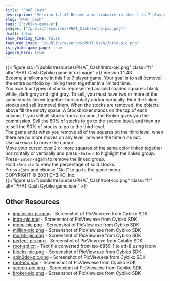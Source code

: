 ```yaml
---
title: "PHAT Cash"
description: "Version 1.1.43 Become a millionaire in this 1 to 7 player game. Your goal is to sell (remove) the entire portfolio by linking them together in a limited time. You own four types of stocks represented as solid shaded squares: black, white, dark gray and light gray. To sell, you ..."
slug: "PHAT_Cash"
tags: ["cybiko-game-p"]
images: ["/public/resources/PHAT_Cash/intro-pic.png"]
draft: false
show_reading_time: false
featured_image: "/public/resources/PHAT_Cash/intro-pic.png"
is_cybiko_game_page: true
ignore_hero: true
---
```

{{< figure src="/public/resources/PHAT_Cash/intro-pic.png" class="fr" alt="PHAT Cash Cybiko game intro image" >}}
Version 1.1.43 \
Become a millionaire in this 1 to 7 player game. Your goal is to sell (remove) the entire portfolio by linking them together in a limited time. \
You own four types of stocks represented as solid shaded squares: black, white, dark gray and light gray. To sell, you must have two or more of the same stocks linked together horizontally and/or vertically. Find the linked stocks and sell (remove) them. When the stocks are removed, the objects above fill the empty space. A Stockbroker stands on the top of each column. If you sell all stocks from a column, the Broker gives you the commission. Sell the 80% of stocks to go to the second level, and then try to sell the 90% of stocks to go to the third level. \
The game ends when you remove all of the squares on the third level, when there are no more moves on any level, or when the time runs out. \
Use `<Arrows>`  to move the cursor. \
Move your cursor over 2 or more squares of the same color linked together horizontally or vertically and press `<Enter>`  to highlight the linked group. Press `<Enter>`  again to remove the linked group. \
Hold `<Select>`  to view the percentage of sold stocks. \
Press `<Esc>`  and choose "Quit" to go to the game menu. \
COPYRIGHT © 2001 CYBIKO, Inc. \
 {{< figure src="/public/resources/PHAT_Cash/root-ico.png" class="fr" alt="PHAT Cash Cybiko game icon" >}}

## Other Resources
* [implosion-pic.png](/public/resources/PHAT_Cash/implosion-pic.png) - Screenshot of PicView.exe from Cybiko SDK
* [intro-pic.png](/public/resources/PHAT_Cash/intro-pic.png) - Screenshot of PicView.exe from Cybiko SDK
* [menu-pic.png](/public/resources/PHAT_Cash/menu-pic.png) - Screenshot of PicView.exe from Cybiko SDK
* [million-pic.png](/public/resources/PHAT_Cash/million-pic.png) - Screenshot of PicView.exe from Cybiko SDK
* [morph-pic.png](/public/resources/PHAT_Cash/morph-pic.png) - Screenshot of PicView.exe from Cybiko SDK
* [perfect-pic.png](/public/resources/PHAT_Cash/perfect-pic.png) - Screenshot of PicView.exe from Cybiko SDK
* [root-spl.txt](/public/resources/PHAT_Cash/root-spl.txt) - Text file converted from iso-8859-1 to utf-8 using iconv
* [blocks-pic.png](/public/resources/PHAT_Cash/blocks-pic.png) - Screenshot of PicView.exe from Cybiko SDK
* [coin2dol-pic.png](/public/resources/PHAT_Cash/coin2dol-pic.png) - Screenshot of PicView.exe from Cybiko SDK
* [root-ico.png](/public/resources/PHAT_Cash/root-ico.png) - Screenshot of PicView.exe from Cybiko SDK
* [screen-pic.png](/public/resources/PHAT_Cash/screen-pic.png) - Screenshot of PicView.exe from Cybiko SDK
* [broker-pic.png](/public/resources/PHAT_Cash/broker-pic.png) - Screenshot of PicView.exe from Cybiko SDK
